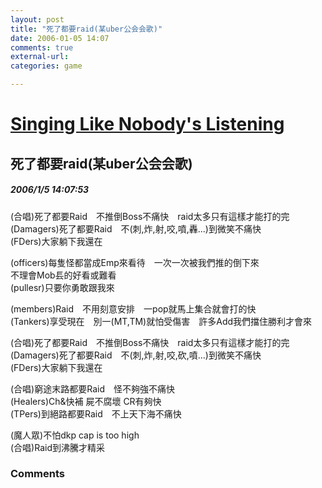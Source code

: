 ```yaml
---
layout: post
title: "死了都要raid(某uber公会会歌)"
date: 2006-01-05 14:07
comments: true
external-url: 
categories: game

---
```



# [Singing Like Nobody's Listening][1]

   [1]: index.html

## 死了都要raid(某uber公会会歌)

##### 2006/1/5 14:07:53

(合唱)死了都要Raid　不推倒Boss不痛快　raid太多只有這樣才能打的完   
(Damagers)死了都要Raid　不(刺,炸,射,咬,噴,轟...)到微笑不痛快　   
(FDers)大家躺下我還在   
  
(officers)每隻怪都當成Emp來看待　一次一次被我們推的倒下來   
不理會Mob镸的好看或難看　   
(pullesr)只要你勇敢跟我來   
  
(members)Raid　不用刻意安排　一pop就馬上集合就會打的快   
(Tankers)享受現在　別一(MT,TM)就怕受傷害　許多Add我們擋住勝利才會來   
  
(合唱)死了都要Raid　不推倒Boss不痛快　raid太多只有這樣才能打的完   
(Damagers)死了都要Raid　不(刺,炸,射,咬,砍,噴...)到微笑不痛快　   
(FDers)大家躺下我還在   
  
(合唱)窮途末路都要Raid　怪不夠強不痛快　   
(Healers)Ch&快補 屍不腐壞 CR有夠快   
(TPers)到絕路都要Raid　不上天下海不痛快　   
  
(魔人眾)不怕dkp cap is too high　   
(合唱)Raid到沸騰才精采 

### Comments